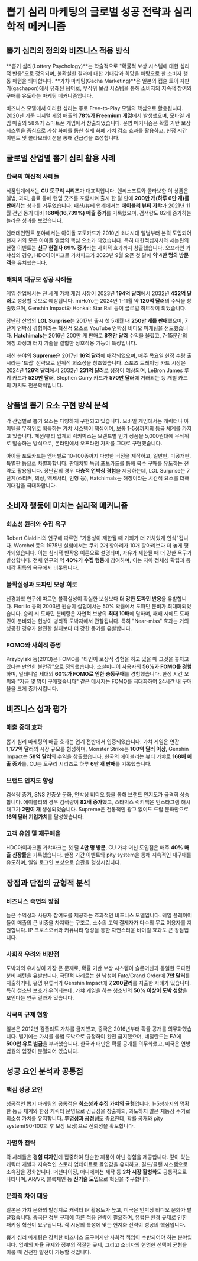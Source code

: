 # 뽑기 심리 마케팅의 글로벌 성공 전략과 심리학적 메커니즘

## 뽑기 심리의 정의와 비즈니스 적용 방식

**뽑기 심리(Lottery Psychology)**는 학술적으로 "확률적 보상 시스템에 대한 심리적 반응"으로 정의되며, 불확실한 결과에 대한 기대감과 희망을 바탕으로 한 소비자 행동 패턴을 의미합니다. **가챠 마케팅(Gacha Marketing)**은 일본의 캡슐 토이 자판기(gachapon)에서 유래된 용어로, 무작위 보상 시스템을 통해 소비자의 지속적 참여와 구매를 유도하는 마케팅 메커니즘입니다.

비즈니스 모델에서 이러한 심리는 주로 Free-to-Play 모델의 핵심으로 활용됩니다. 2020년 기준 디지털 게임 매출의 **78%가 Freemium 게임**에서 발생했으며, 모바일 게임 매출의 58%가 스마트폰 게임에서 창출되었습니다. 운영 메커니즘은 확률 기반 보상 시스템을 중심으로 가상 화폐를 통한 실제 화폐 가치 감소 효과를 활용하고, 한정 시간 이벤트 및 콜라보레이션을 통해 긴급성을 조성합니다.

## 글로벌 산업별 뽑기 심리 활용 사례

### 한국의 혁신적 사례들

식품업계에서는 **CU 도구리 시리즈**가 대표적입니다. 엔씨소프트와 콜라보한 이 상품은 앨범, 과자, 음료 등에 랜덤 굿즈를 포함시켜 출시 한 달 만에 **200만 개(하루 6만 개)를 판매**하는 성과를 거두었습니다. 패션/뷰티 업계에서는 **에이블리 뷰티 가챠**가 2021년 11월 전년 동기 대비 **168배(16,739%) 매출 증가**를 기록했으며, 검색량도 82배 증가하는 놀라운 성과를 보였습니다.

엔터테인먼트 분야에서는 아이돌 포토카드가 2010년 소녀시대 앨범부터 본격 도입되어 현재 거의 모든 아이돌 앨범의 핵심 요소가 되었습니다. 특히 대한적십자사와 세븐틴의 헌혈 이벤트는 **신규 헌혈자 69% 증가**라는 사회적 효과까지 창출했습니다. 오프라인 가챠샵의 경우, HDC아이파크몰 가챠파크가 2023년 9월 오픈 첫 달에 **약 4만 명의 방문객**을 유치했습니다.

### 해외의 대규모 성공 사례들

게임 산업에서는 전 세계 가챠 게임 시장이 2023년 **194억 달러**에서 2032년 **432억 달러**로 성장할 것으로 예상됩니다. miHoYo는 2024년 1-11월 약 **120억 달러**의 수익을 창출했으며, Genshin Impact와 Honkai: Star Rail 등이 글로벌 히트작이 되었습니다.

장난감 산업의 **LOL Surprise**는 2017년 출시 첫 5개월 내 **250만 개를 판매**했으며, 7단계 언박싱 경험이라는 혁신적 요소로 YouTube 언박싱 비디오 마케팅을 선도했습니다. **Hatchimals**는 2016년 200만 개 판매로 **8천만 달러** 수익을 올렸고, 7-15분간의 해칭 과정과 터치 기술을 결합한 상호작용 기능이 특징입니다.

패션 분야의 **Supreme**은 2017년 **16억 달러**에 매각되었으며, 매주 목요일 한정 수량 출시라는 '드랍' 전략으로 인위적 희소성을 창조했습니다. 스포츠 트레이딩 카드 시장은 2024년 **126억 달러**에서 2032년 **231억 달러**로 성장이 예상되며, LeBron James 루키 카드가 **520만 달러**, Stephen Curry 카드가 **570만 달러**에 거래되는 등 개별 카드의 가치도 천문학적입니다.

## 상품별 뽑기 요소 구현 방식 분석

각 산업별로 뽑기 요소는 다양하게 구현되고 있습니다. 모바일 게임에서는 캐릭터나 아이템을 무작위로 획득하는 가챠 시스템이 핵심이며, 보통 1-5성까지의 등급 체계를 가지고 있습니다. 패션/뷰티 업계의 럭키박스는 브랜드별 인기 상품을 5,000원대에 무작위로 발송하는 방식으로, 온라인에서 오프라인 가챠를 그대로 구현했습니다.

아이돌 포토카드는 멤버별로 10-100종까지 다양한 버전을 제작하고, 일반판, 미공개판, 특별판 등으로 차별화합니다. 판매처별 독점 포토카드를 통해 복수 구매를 유도하는 전략도 활용됩니다. 장난감의 경우 **다층적 언박싱 경험**을 제공하는데, LOL Surprise는 7단계(스티커, 의상, 액세서리, 인형 등), Hatchimals는 해칭이라는 시간적 요소를 더해 기대감을 극대화합니다.

## 소비자 행동에 미치는 심리적 메커니즘

### 희소성 원리와 수집 욕구

Robert Cialdini의 연구에 따르면 "가용성이 제한될 때 기회가 더 가치있게 인식"됩니다. Worchel 등의 1975년 실험에서는 쿠키 2개 항아리가 10개 항아리보다 더 높게 평가되었습니다. 이는 심리적 반작용 이론으로 설명되며, 자유가 제한될 때 더 강한 욕구가 발생합니다. 전체 인구의 약 **40%가 수집 행동**에 참여하며, 이는 자아 정체성 확립과 통제감 획득의 욕구에서 비롯됩니다.

### 불확실성과 도파민 보상 회로

신경과학 연구에 따르면 불확실성이 확실한 보상보다 **더 강한 도파민 반응**을 유발합니다. Fiorillo 등의 2003년 원숭이 실험에서는 50% 확률에서 도파민 분비가 최대화되었습니다. 승리 시 도파민 분비량은 자연적 보상의 **최대 10배**에 달하며, 패배 시에도 도파민이 분비되는 현상이 병리적 도박자에서 관찰됩니다. 특히 "Near-miss" 효과는 거의 성공한 경우가 완전한 실패보다 더 강한 동기를 유발합니다.

### FOMO와 사회적 증명

Przybylski 등(2013)은 FOMO를 "타인이 보상적 경험을 하고 있을 때 그것을 놓치고 있다는 만연한 불안감"으로 정의했습니다. 소셜미디어 사용자의 **56%가 FOMO를 경험**하며, 밀레니얼 세대의 **60%가 FOMO로 인한 충동구매**를 경험했습니다. 한정 시간 오퍼와 "지금 몇 명이 구매했습니다" 같은 메시지는 FOMO를 극대화하여 24시간 내 구매율을 크게 증가시킵니다.

## 비즈니스 성과 평가

### 매출 증대 효과

뽑기 심리 마케팅의 매출 효과는 업계 전반에서 입증되었습니다. 가챠 게임은 연간 **1,177억 달러**의 시장 규모를 형성하며, Monster Strike는 **100억 달러 이상**, Genshin Impact는 **58억 달러**의 수익을 창출했습니다. 한국의 에이블리는 뷰티 가챠로 **168배 매출 증가**를, CU는 도구리 시리즈로 하루 **6만 개 판매**를 기록했습니다.

### 브랜드 인지도 향상

검색량 증가, SNS 인증샷 문화, 언박싱 비디오 등을 통해 브랜드 인지도가 급격히 상승합니다. 에이블리의 경우 검색량이 **82배 증가**했고, 스타벅스 럭키백은 인스타그램 해시태그가 **2만여 개** 생성되었습니다. Supreme은 전통적인 광고 없이도 드랍 문화만으로 **16억 달러 기업가치**를 달성했습니다.

### 고객 유입 및 재구매율

HDC아이파크몰 가챠파크는 첫 달 **4만 명 방문**, CU 가챠 머신 도입점은 매주 **40% 매출 신장률**을 기록했습니다. 한정 기간 이벤트와 pity system을 통해 지속적인 재구매를 유도하며, 일일 로그인 보상으로 습관을 형성시킵니다.

## 장점과 단점의 균형적 분석

### 비즈니스 측면의 장점

높은 수익성과 사용자 참여도를 제공하는 효과적인 비즈니스 모델입니다. 웨일 플레이어들이 매출의 큰 비중을 차지하는 구조로, 소수의 고액 결제자가 다수의 무료 이용자를 지원합니다. IP 크로스오버와 커뮤니티 형성을 통한 자연스러운 바이럴 효과도 큰 장점입니다.

### 사회적 우려와 비판점

도박과의 유사성이 가장 큰 문제로, 확률 기반 보상 시스템이 슬롯머신과 동일한 도파민 분비 패턴을 유발합니다. 극단적 사례로는 한 남성이 Fate/Grand Order에 **7만 달러**를 지출하거나, 유명 유튜버가 Genshin Impact에 **7,200달러**를 지출한 사례가 있습니다. 특히 청소년 보호가 우려되는데, 가챠 게임을 하는 청소년의 **50% 이상이 도박 성향**을 보인다는 연구 결과가 있습니다.

### 각국의 규제 현황

일본은 2012년 컴플리트 가챠를 금지했고, 중국은 2016년부터 확률 공개를 의무화했습니다. 벨기에는 가챠를 불법 도박으로 규정하여 완전 금지했으며, 네덜란드는 EA에 **500만 유로 벌금**을 부과했습니다. 한국과 대만은 확률 공개를 의무화했고, 미국은 연방법원의 입장이 분열되어 있습니다.

## 성공 요인 분석과 공통점

### 핵심 성공 요인

성공적인 뽑기 마케팅의 공통점은 **희소성과 수집 가치의 균형**입니다. 1-5성까지의 명확한 등급 체계와 한정 캐릭터 운영으로 긴급성을 창출하되, 과도하지 않은 재등장 주기로 희소성 가치를 유지합니다. **투명성과 공정성**도 중요한데, 확률 공개와 pity system(90-100회 후 보장 보상)으로 신뢰성을 확보합니다.

### 차별화 전략

각 사례들은 **경험 디자인**에 집중하여 단순한 제품이 아닌 경험을 제공합니다. 깊이 있는 캐릭터 개발과 지속적인 스토리 업데이트로 몰입감을 유지하고, 길드/클랜 시스템으로 소속감을 강화합니다. 머천다이징, 애니메이션 제작 등 **2차 시장 활성화**도 공통적으로 나타나며, AR/VR, 블록체인 등 **신기술 도입**으로 혁신을 추구합니다.

### 문화적 차이 대응

일본은 가챠 문화의 발상지로 캐릭터 IP 활용도가 높고, 미국은 언박싱 비디오 문화가 발달했습니다. 중국은 정부 규제에 따른 적응 전략이 필요하며, 유럽은 환경 규제로 인한 패키징 혁신이 요구됩니다. 각 시장의 특성에 맞는 현지화 전략이 성공의 핵심입니다.

뽑기 심리 마케팅은 강력한 비즈니스 도구이지만 사회적 책임이 수반되어야 하는 분야입니다. 업계의 자율 규제와 정부의 적절한 규제, 그리고 소비자의 현명한 선택이 균형을 이룰 때 건전한 발전이 가능할 것입니다.
